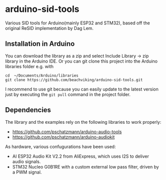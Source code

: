 # arduino-sid-tools
Various SID tools for Arduino(mainly ESP32 and STM32), based off the original ReSID implementation by Dag Lem.

## Installation in Arduino
You can download the library as a zip and select Include Library -> zip library in the Arduino IDE. Or you can git clone this project into the Arduino libraries folder e.g. with

```
cd  ~/Documents/Arduino/libraries
git clone https://github.com/beachviking/arduino-sid-tools.git
```

I recommend to use git because you can easily update to the latest version just by executing the ```git pull``` command in the project folder.

## Dependencies
The library and the examples rely on the following libraries to work properly:
  - https://github.com/pschatzmann/arduino-audio-tools
  - https://github.com/pschatzmann/arduino-audiokit

As hardware, various confugurations have been used:
- AI ESP32 Audio Kit V2.2 from AliExpress, which uses I2S to deliver audio signals.
- STM32 Nucleo G0B1RE with a custom external low pass filter, driven by a PWM signal.
